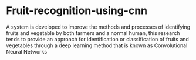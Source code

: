# Fruit-recognition-using-cnn
 A system is developed to improve the methods and processes of identifying  fruits and vegetable by both farmers and a normal human, this research tends to provide an  approach for identification or classification of fruits and vegetables through a deep learning  method that is known as Convolutional Neural Networks
